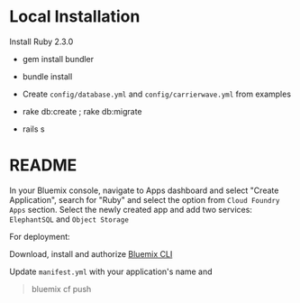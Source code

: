 # Local Installation

Install Ruby 2.3.0

- gem install bundler

- bundle install

- Create `config/database.yml` and `config/carrierwave.yml` from examples

- rake db:create ; rake db:migrate

- rails s


# README

In your Bluemix console, navigate to Apps dashboard and select "Create Application", search for "Ruby" and select the option from `Cloud Foundry Apps` section.
Select the newly created app and add two services: `ElephantSQL` and `Object Storage`

For deployment: 

Download, install and authorize [Bluemix CLI](https://plugins.ng.bluemix.net/ui/home.html)

Update `manifest.yml` with your application's name and 

> bluemix cf push
